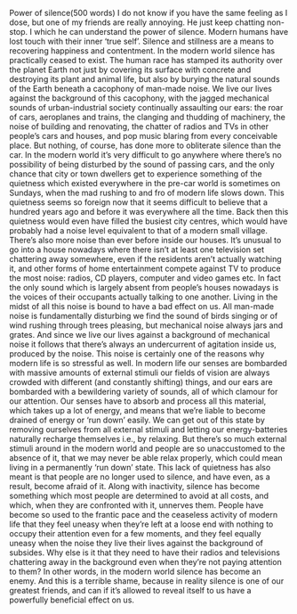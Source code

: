 Power of silence(500 words)
I do not know if you have the same feeling as I dose, but one of my friends are really annoying.  He just keep chatting non-stop.  I which he can understand the power of silence.
Modern humans have lost touch with their inner ‘true self’. Silence and stillness are a means to recovering happiness and contentment. In the modern world silence has practically ceased to exist.
The human race has stamped its authority over the planet Earth not just by covering its surface with concrete and destroying its plant and animal life, but also by burying the natural sounds of the Earth beneath a cacophony of man-made noise. We live our lives against the background of this cacophony, with the jagged mechanical sounds of urban-industrial society continually assaulting our ears: the roar of cars, aeroplanes and trains, the clanging and thudding of machinery, the noise of building and renovating, the chatter of radios and TVs in other people’s cars and houses, and pop music blaring from every conceivable place. But nothing, of course, has done more to obliterate silence than the car. In the modern world it’s very difficult to go anywhere where there’s no possibility of being disturbed by the sound of passing cars, and the only chance that city or town dwellers get to experience something of the quietness which existed everywhere in the pre-car world is sometimes on Sundays, when the mad rushing to and fro of modern life slows down. This quietness seems so foreign now that it seems difficult to believe that a hundred years ago and before it was everywhere all the time. Back then this quietness would even have filled the busiest city centres, which would have probably had a noise level equivalent to that of a modern small village.
There’s also more noise than ever before inside our houses. It’s unusual to go into a house nowadays where there isn’t at least one television set chattering away somewhere, even if the residents aren’t actually watching it, and other forms of home entertainment compete against TV to produce the most noise: radios, CD players, computer and video games etc. In fact the only sound which is largely absent from people’s houses nowadays is the voices of their occupants actually talking to one another.
Living in the midst of all this noise is bound to have a bad effect on us. All man-made noise is fundamentally disturbing we find the sound of birds singing or of wind rushing through trees pleasing, but mechanical noise always jars and grates. And since we live our lives against a background of mechanical noise it follows that there’s always an undercurrent of agitation inside us, produced by the noise. This noise is certainly one of the reasons why modern life is so stressful as well. In modern life our senses are bombarded with massive amounts of external stimuli our fields of vision are always crowded with different (and constantly shifting) things, and our ears are bombarded with a bewildering variety of sounds, all of which clamour for our attention. Our senses have to absorb and process all this material, which takes up a lot of energy, and means that we’re liable to become drained of energy or ‘run down’ easily. We can get out of this state by removing ourselves from all external stimuli and letting our energy-batteries naturally recharge themselves i.e., by relaxing. But there’s so much external stimuli around in the modern world and people are so unaccustomed to the absence of it, that we may never be able relax properly, which could mean living in a permanently ‘run down’ state.
This lack of quietness has also meant is that people are no longer used to silence, and have even, as a result, become afraid of it. Along with inactivity, silence has become something which most people are determined to avoid at all costs, and which, when they are confronted with it, unnerves them. People have become so used to the frantic pace and the ceaseless activity of modern life that they feel uneasy when they’re left at a loose end with nothing to occupy their attention even for a few moments, and they feel equally uneasy when the noise they live their lives against the background of subsides. Why else is it that they need to have their radios and televisions chattering away in the background even when they’re not paying attention to them?
In other words, in the modern world silence has become an enemy. And this is a terrible shame, because in reality silence is one of our greatest friends, and can if it’s allowed to reveal itself to us have a powerfully beneficial effect on us.